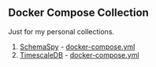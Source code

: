 ## Docker Compose Collection

Just for my personal collections.

1. [SchemaSpy](https://schemaspy.org/) - [docker-compose.yml](schemaspy/docker-compose.yml)
2. [TimescaleDB](https://www.timescale.com/) - [docker-compose.yml](timescaledb/docker-compose.yml)
